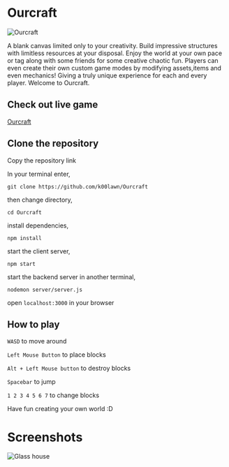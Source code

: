 # Ourcraft

![Ourcraft](https://github.com/k00lawn/Ourcraft/blob/main/assets/ourcraft.gif)

A blank canvas limited only to your creativity. Build impressive structures with limitless resources at your disposal. Enjoy the world at your own pace or tag along with some friends for some creative chaotic fun. Players can even create their own custom game modes by modifying assets,items and even mechanics! Giving a truly unique experience for each and every player. Welcome to Ourcraft.

## Check out live game

[Ourcraft](http://www.ourcraftjs.com/)

## Clone the repository

Copy the repository link

In your terminal enter,

```git clone https://github.com/k00lawn/Ourcraft```

then change directory,

```cd Ourcraft```

install dependencies,

```npm install```

start the client server,

```npm start```

start the backend server in another terminal,

```nodemon server/server.js```

open ```localhost:3000``` in your browser

## How to play

```WASD``` to move around

```Left Mouse Button``` to place blocks

```Alt + Left Mouse button``` to destroy blocks

```Spacebar``` to jump

```1 2 3 4 5 6 7``` to change blocks

Have fun creating your own world :D

# Screenshots
![Glass house](https://github.com/k00lawn/Ourcraft/blob/main/assets/ourhouse.png)

